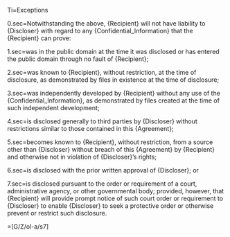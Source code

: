 
Ti=Exceptions

0.sec=Notwithstanding the above, {Recipient} will not have liability to {Discloser} with regard to any {Confidential_Information} that the {Recipient} can prove:

1.sec=was in the public domain at the time it was disclosed or has entered the public domain through no fault of {Recipient};

2.sec=was known to {Recipient}, without restriction, at the time of disclosure, as demonstrated by files in existence at the time of disclosure;

3.sec=was independently developed by {Recipient} without any use of the {Confidential_Information}, as demonstrated by files created at the time of such independent development; 

4.sec=is disclosed generally to third parties by {Discloser} without restrictions similar to those contained in this {Agreement}; 

5.sec=becomes known to {Recipient}, without restriction, from a source other than {Discloser} without breach of this {Agreement} by {Recipient} and otherwise not in violation of {Discloser}’s rights;

6.sec=is disclosed with the prior written approval of {Discloser}; or

7.sec=is disclosed pursuant to the order or requirement of a court, administrative agency, or other governmental body; provided, however, that {Recipient} will provide prompt notice of such court order or requirement to {Discloser} to enable {Discloser} to seek a protective order or otherwise prevent or restrict such disclosure.

=[G/Z/ol-a/s7]
